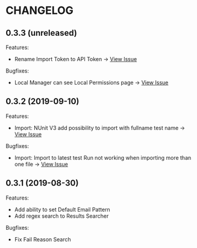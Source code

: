 # CHANGELOG

## 0.3.3 (unreleased)

Features:
  - Rename Import Token to API Token -> [View Issue](https://github.com/aquality-automation/aquality-tracking-ui/issues/23)

Bugfixes:
  - Local Manager can see Local Permissions page -> [View Issue](https://github.com/aquality-automation/aquality-tracking-ui/issues/22)

## 0.3.2 (2019-09-10)

Features:

  - Import: NUnit V3 add possibility to import with fullname test name  -> [View Issue](https://github.com/aquality-automation/aquality-tracking-ui/issues/27)

Bugfixes:

  - Import: Import to latest test Run not working when importing more than one file  -> [View Issue](https://github.com/aquality-automation/aquality-tracking-ui/issues/29)

## 0.3.1 (2019-08-30)

Features:

  - Add ability to set Default Email Pattern
  - Add regex search to Results Searcher

Bugfixes:

  - Fix Fail Reason Search